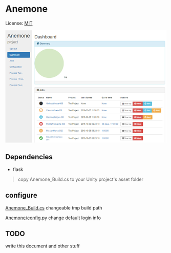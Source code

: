 # Anemone
License: [MIT](LICENSE)

![alt text](https://raw.githubusercontent.com/Winnak/Anemone/master/screenshots/Screenshot_1.png "WIP")


## Dependencies
* flask

> copy Anemone_Build.cs to your Unity project's asset folder

## configure
[Anemone_Build.cs](Anemone_Build.cs) changeable tmp build path

[Anemone/config.py](Anemone/config.py) change default login info

## TODO
write this document and other stuff
